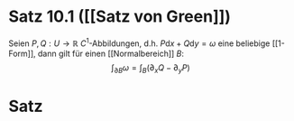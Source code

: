 # Satz 10.1 ([[Satz von Green]])
Seien $P, Q : U \to \mathbb{R}\ C^{1}$-Abbildungen, d.h. $P\mathrm dx + Q\mathrm dy = \omega$ eine beliebige [[1-Form]], dann gilt für einen [[Normalbereich]] $B$:
$$\int_{\partial B}\omega = \int_{B}(\partial_{x}Q - \partial_{y}P)$$
# Satz
